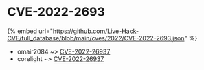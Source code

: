 # CVE-2022-2693
{% embed url="https://github.com/Live-Hack-CVE/full_database/blob/main/cves/2022/CVE-2022-2693.json" %}

* omair2084 ~> [CVE-2022-26937](https://www.alice-snow.ru/2022/database/cve-2022-2693/cve-2022-26937-omair2084)
* corelight ~> [CVE-2022-26937](https://www.alice-snow.ru/2022/database/cve-2022-2693/cve-2022-26937-corelight)